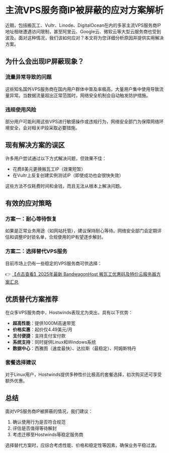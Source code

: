 # 主流VPS服务商IP被屏蔽的应对方案解析

近期，包括搬瓦工、Vultr、Linode、DigitalOcean在内的多家主流VPS服务商IP地址相继遭遇访问限制，甚至阿里云、Google云、微软云等大型云服务商也受到波及。面对这种情况，我们该如何应对？本文将为您详细分析原因并提供实用解决方案。

## 为什么会出现IP屏蔽现象？

### 流量异常导致的问题
这些知名国外VPS服务商在国内用户群体中普及率极高，大量用户集中使用导致流量异常。当数据流量超出正常范围时，网络安全机制会自动触发防护措施。

### 违规使用风险
部分用户可能利用这些VPS进行敏感操作或违规行为，网络安全部门为保障网络环境安全，会对相关IP段采取必要措施。

## 现有解决方案的误区

许多用户尝试通过以下方式解决问题，但效果不佳：
- 花费8美元更换搬瓦工IP（效果短暂）
- 在Vultr上反复创建实例测试IP（即使成功也会很快失效）

这些方法不仅耗费时间和金钱，而且无法从根本上解决问题。

## 有效的应对策略

### 方案一：耐心等待恢复
如果是正常业务用途（如网站托管），建议保持耐心等待。网络安全部门会定期评估和调整IP封锁名单，合规使用的IP有望逐步解封。

### 方案二：选择替代VPS服务
目前市场上仍有一些稳定的VPS服务商可供选择：

👉 [【点击查看】2025年最新 BandwagonHost 搬瓦工优惠码及特价云服务器方案汇总](https://bit.ly/banwagon)

## 优质替代方案推荐

在众多VPS服务商中，Hostwinds表现尤为突出，具有以下优势：
- **超高性能**：提供1000M高速带宽
- **价格实惠**：起价仅4.49美元/月
- **支付便捷**：支持支付宝付款
- **系统支持**：同时提供Linux和Windows系统
- **数据中心**：西雅图（速度最快）、达拉斯（最稳定）、阿姆斯特丹

### 套餐选择建议
对于Linux用户，Hostwinds提供多种性价比极高的套餐选择，初次购买还可享受额外优惠。

## 总结

面对VPS服务商IP被屏蔽的情况，我们建议：
1. 确认使用行为是否符合规范
2. 评估是否值得等待解封
3. 考虑迁移至Hostwinds等稳定服务商

选择替代方案时，应综合考虑性能、价格和稳定性等因素，确保业务平稳过渡。